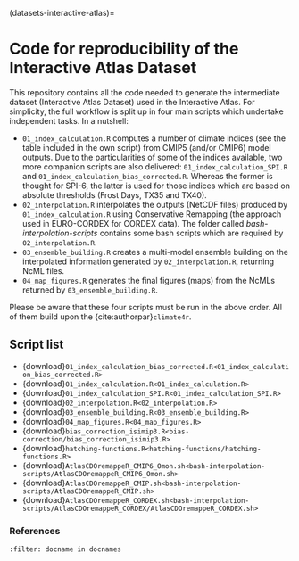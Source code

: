(datasets-interactive-atlas)=
# Code for reproducibility of the Interactive Atlas Dataset

This repository contains all the code needed to generate the intermediate dataset (Interactive Atlas Dataset) used in the Interactive Atlas. For simplicity, the full workflow is split up in four main scripts which undertake independent tasks. In a nutshell:

* `01_index_calculation.R` computes a number of climate indices (see the table included in the own script) from CMIP5 (and/or CMIP6) model outputs. Due to the particularities of some of the indices available, two more companion scripts are also delivered: `01_index_calculation_SPI.R` and `01_index_calculation_bias_corrected.R`. Whereas the former is thought for SPI-6, the latter is used for those indices which are based on absolute thresholds (Frost Days, TX35 and TX40).
* `02_interpolation.R` interpolates the outputs (NetCDF files) produced by `01_index_calculation.R` using Conservative Remapping (the approach used in EURO-CORDEX for CORDEX data). The folder called *bash-interpolation-scripts* contains some bash scripts which are required by `02_interpolation.R`.
* `03_ensemble_building.R` creates a multi-model ensemble building on the interpolated information generated by `02_interpolation.R`, returning NcML files.
* `04_map_figures.R` generates the final figures (maps) from the NcMLs returned by `03_ensemble_building.R`.

Please be aware that these four scripts must be run in the above order. All of them build upon the {cite:authorpar}`climate4r`.

## Script list

 * {download}`01_index_calculation_bias_corrected.R<01_index_calculation_bias_corrected.R>`
 * {download}`01_index_calculation.R<01_index_calculation.R>`
 * {download}`01_index_calculation_SPI.R<01_index_calculation_SPI.R>`
 * {download}`02_interpolation.R<02_interpolation.R>`
 * {download}`03_ensemble_building.R<03_ensemble_building.R>`
 * {download}`04_map_figures.R<04_map_figures.R>`
 * {download}`bias_correction_isimip3.R<bias-correction/bias_correction_isimip3.R>`
 * {download}`hatching-functions.R<hatching-functions/hatching-functions.R>`
 * {download}`AtlasCDOremappeR_CMIP6_Omon.sh<bash-interpolation-scripts/AtlasCDOremappeR_CMIP6_Omon.sh>`
 * {download}`AtlasCDOremappeR_CMIP.sh<bash-interpolation-scripts/AtlasCDOremappeR_CMIP.sh>`
 * {download}`AtlasCDOremappeR_CORDEX.sh<bash-interpolation-scripts/AtlasCDOremappeR_CORDEX/AtlasCDOremappeR_CORDEX.sh>`

### References

```{bibliography}
:filter: docname in docnames
```

<script src="https://utteranc.es/client.js"
        repo="PhantomAurelia/Atlas"
        issue-term="pathname"
        theme="preferred-color-scheme"
        crossorigin="anonymous"
        async>
</script>